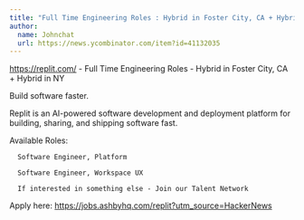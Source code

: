 ```yaml
---
title: "Full Time Engineering Roles : Hybrid in Foster City, CA + Hybrid in NY"
author:
  name: Johnchat
  url: https://news.ycombinator.com/item?id=41132035
---
```

<a href="https:&#x2F;&#x2F;replit.com&#x2F;" rel="nofollow">https:&#x2F;&#x2F;replit.com&#x2F;</a> - Full Time Engineering Roles - Hybrid in Foster City, CA + Hybrid in NY

Build software faster.

Replit is an AI-powered software development and deployment platform for building, sharing, and shipping software fast.

Available Roles:

<pre><code>  Software Engineer, Platform

  Software Engineer, Workspace UX

  If interested in something else - Join our Talent Network
</code></pre>
Apply here: <a href="https:&#x2F;&#x2F;jobs.ashbyhq.com&#x2F;replit?utm_source=HackerNews">https:&#x2F;&#x2F;jobs.ashbyhq.com&#x2F;replit?utm_source=HackerNews</a>
